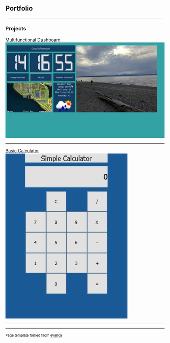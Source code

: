 ## Portfolio

---

### Projects 

[Multifunctional Dashboard](/sample_page)
<br>
<img src="images/DesktopApp.jpg?raw=true"/>

---
[Basic Calculator](/)
<br>
<img src="images/Calculator.jpg?raw=true"/>

---







---
<p style="font-size:11px">Page template forked from <a href="https://github.com/evanca/quick-portfolio">evanca</a></p>
<!-- Remove above link if you don't want to attibute -->
